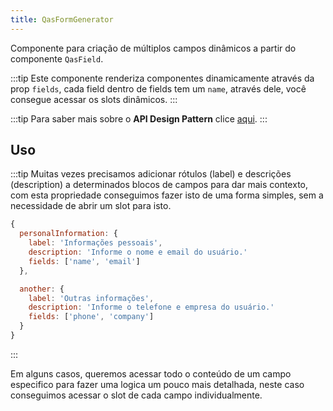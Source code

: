 ```yaml
---
title: QasFormGenerator
---
```


Componente para criação de múltiplos campos dinâmicos a partir do componente `QasField`.

<doc-api file="form-generator/QasFormGenerator" name="QasFormGenerator" />

:::tip
Este componente renderiza componentes dinamicamente através da prop `fields`, cada field dentro de fields tem um `name`, através dele, você consegue acessar os slots dinâmicos.
:::

:::tip
Para saber mais sobre o **API Design Pattern** clice [aqui](https://www.notion.so/bildvitta/API-Design-Patterns-5c2509b697614bbbac49cbed0aab70a1).
:::

## Uso
<doc-example file="QasFormGenerator/Basic" title="Básico" />
<doc-example file="QasFormGenerator/Boxed" title="Com box" />

:::tip
Muitas vezes precisamos adicionar rótulos (label) e descrições (description) a determinados blocos de campos para dar mais contexto, com esta propriedade conseguimos fazer isto de uma forma simples, sem a necessidade de abrir um slot para isto.

```js
{
  personalInformation: {
    label: 'Informações pessoais',
    description: 'Informe o nome e email do usuário.'
    fields: ['name', 'email']
  },

  another: {
    label: 'Outras informações',
    description: 'Informe o telefone e empresa do usuário.'
    fields: ['phone', 'company']
  }
}
```
:::

<doc-example file="QasFormGenerator/Fieldset" title="Agrupando fields por rótulo (label)" />

Em alguns casos, queremos acessar todo o conteúdo de um campo especifico para fazer uma logica um pouco mais detalhada, neste caso conseguimos acessar o slot de cada campo individualmente.
<doc-example file="QasFormGenerator/CustomSlot" title="Acessando slots" />
<doc-example file="QasFormGenerator/CustomProps" title="Custom props" />
<doc-example file="QasFormGenerator/ExFormCommonColumns" title="Common columns" />
